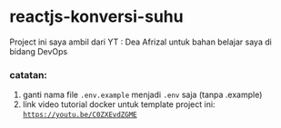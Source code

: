 # reactjs-konversi-suhu
Project ini saya ambil dari YT : Dea Afrizal untuk bahan belajar saya di bidang DevOps
### catatan:
1. ganti nama file <code>.env.example</code> menjadi <code>.env</code> saja (tanpa .example)
2. link video tutorial docker untuk template project ini: <code>https://youtu.be/C0ZXEvdZGME</code>
